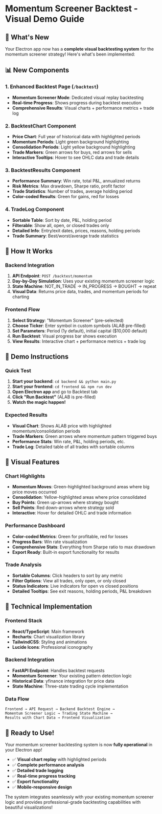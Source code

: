 # Momentum Screener Backtest - Visual Demo Guide

## 🚀 **What's New**

Your Electron app now has a **complete visual backtesting system** for the momentum screener strategy! Here's what's been implemented:

## 📊 **New Components**

### 1. **Enhanced Backtest Page** (`/backtest`)
- **Momentum Screener Mode**: Dedicated visual replay backtesting
- **Real-time Progress**: Shows progress during backtest execution
- **Comprehensive Results**: Visual charts + performance metrics + trade log

### 2. **BacktestChart Component**
- **Price Chart**: Full year of historical data with highlighted periods
- **Momentum Periods**: Light green background highlighting
- **Consolidation Periods**: Light yellow background highlighting  
- **Trade Markers**: Green arrows for buys, red arrows for sells
- **Interactive Tooltips**: Hover to see OHLC data and trade details

### 3. **BacktestResults Component**
- **Performance Summary**: Win rate, total P&L, annualized returns
- **Risk Metrics**: Max drawdown, Sharpe ratio, profit factor
- **Trade Statistics**: Number of trades, average holding period
- **Color-coded Results**: Green for gains, red for losses

### 4. **TradeLog Component**
- **Sortable Table**: Sort by date, P&L, holding period
- **Filterable**: Show all, open, or closed trades only
- **Detailed Info**: Entry/exit dates, prices, reasons, holding periods
- **Trade Summary**: Best/worst/average trade statistics

## 🔄 **How It Works**

### Backend Integration
1. **API Endpoint**: `POST /backtest/momentum`
2. **Day-by-Day Simulation**: Uses your existing momentum screener logic
3. **State Machine**: NOT_IN_TRADE → IN_PROGRESS → BOUGHT → repeat
4. **Visual Data**: Returns price data, trades, and momentum periods for charting

### Frontend Flow
1. **Select Strategy**: "Momentum Screener" (pre-selected)
2. **Choose Ticker**: Enter symbol in custom symbols (ALAB pre-filled)
3. **Set Parameters**: Period (1y default), initial capital ($10,000 default)
4. **Run Backtest**: Visual progress bar shows execution
5. **View Results**: Interactive chart + performance metrics + trade log

## 🎯 **Demo Instructions**

### Quick Test
1. **Start your backend**: `cd backend && python main.py`
2. **Start your frontend**: `cd frontend && npm run dev`
3. **Open Electron app** and go to Backtest tab
4. **Click "Run Backtest"** (ALAB is pre-filled)
5. **Watch the magic happen!**

### Expected Results
- **Visual Chart**: Shows ALAB price with highlighted momentum/consolidation periods
- **Trade Markers**: Green arrows where momentum pattern triggered buys
- **Performance Stats**: Win rate, P&L, holding periods, etc.
- **Trade Log**: Detailed table of all trades with sortable columns

## 🎨 **Visual Features**

### Chart Highlights
- **Momentum Moves**: Green-highlighted background areas where big price moves occurred
- **Consolidation**: Yellow-highlighted areas where price consolidated
- **Buy Points**: Green up-arrows where strategy bought
- **Sell Points**: Red down-arrows where strategy sold
- **Interactive**: Hover for detailed OHLC and trade information

### Performance Dashboard
- **Color-coded Metrics**: Green for profitable, red for losses
- **Progress Bars**: Win rate visualization
- **Comprehensive Stats**: Everything from Sharpe ratio to max drawdown
- **Export Ready**: Built-in export functionality for results

### Trade Analysis
- **Sortable Columns**: Click headers to sort by any metric
- **Filter Options**: View all trades, only open, or only closed
- **Status Indicators**: Live indicators for open vs closed positions
- **Detailed Tooltips**: See exit reasons, holding periods, P&L breakdown

## 🔧 **Technical Implementation**

### Frontend Stack
- **React/TypeScript**: Main framework
- **Recharts**: Chart visualization library
- **TailwindCSS**: Styling and animations
- **Lucide Icons**: Professional iconography

### Backend Integration
- **FastAPI Endpoint**: Handles backtest requests
- **Momentum Screener**: Your existing pattern detection logic
- **Historical Data**: yfinance integration for price data
- **State Machine**: Three-state trading cycle implementation

### Data Flow
```
Frontend → API Request → Backend Backtest Engine → 
Momentum Screener Logic → Trading State Machine → 
Results with Chart Data → Frontend Visualization
```

## 🎯 **Ready to Use!**

Your momentum screener backtesting system is now **fully operational** in your Electron app! 

- ✅ **Visual chart replay** with highlighted periods
- ✅ **Complete performance analysis** 
- ✅ **Detailed trade logging**
- ✅ **Real-time progress tracking**
- ✅ **Export functionality**
- ✅ **Mobile-responsive design**

The system integrates seamlessly with your existing momentum screener logic and provides professional-grade backtesting capabilities with beautiful visualizations!
